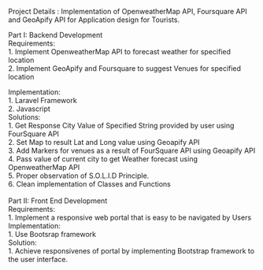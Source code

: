 Project Details : Implementation of OpenweatherMap API, Foursquare API and GeoApify API for Application design for Tourists.

Part I: Backend Development<br>
   Requirements:<br> 1. Implement OpenweatherMap API to forecast weather for specified location<br>
                  2. Implement GeoApify and Foursquare to suggest Venues for specified location<br>
                  
   Implementation:<br>
                 1. Laravel Framework<br>
                 2. Javascript<br>
   Solutions:<br>
                 1. Get Response City Value of Specified String provided by user using FourSquare API<br>
                 2. Set Map to result Lat and Long value using Geoapify API<br>
                 3. Add Markers for venues as a result of FourSquare API using Geoapify API<br>
                 4. Pass value of current city to get Weather forecast using OpenweatherMap API<br>
                 5. Proper observation of S.O.L.I.D Principle.<br>
                 6. Clean implementation of Classes and Functions<br>
                 <br>
Part II: Front End Development<br>
    Requirements:<br>
                    1. Implement a responsive web portal that is easy to be navigated by Users<br>
    Implementation:<br>
                    1. Use Bootsrap framework<br>
    Solution:       <br>
                    1. Achieve responsivenes of portal by implementing Bootstrap framework to the user interface.<br>
                    
                    
                   
                    
                 
  

  

